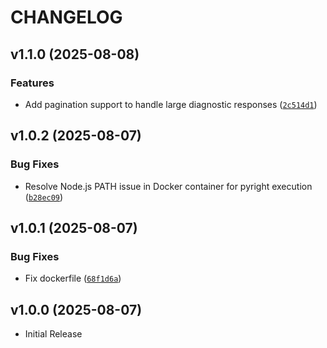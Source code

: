 # CHANGELOG

<!-- version list -->

## v1.1.0 (2025-08-08)

### Features

- Add pagination support to handle large diagnostic responses
  ([`2c514d1`](https://github.com/evanqhuang/pyright-hand/commit/2c514d189107e60944235d177f1f57a3eb90ffbe))


## v1.0.2 (2025-08-07)

### Bug Fixes

- Resolve Node.js PATH issue in Docker container for pyright execution
  ([`b28ec09`](https://github.com/evanqhuang/pyright-hand/commit/b28ec09f0f98204cbb280783477bda1735d42456))


## v1.0.1 (2025-08-07)

### Bug Fixes

- Fix dockerfile
  ([`68f1d6a`](https://github.com/evanqhuang/pyright-hand/commit/68f1d6a0c2df1c88960ead25dca239cc90924a3a))


## v1.0.0 (2025-08-07)

- Initial Release
